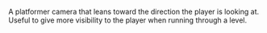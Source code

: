 A platformer camera that leans toward the direction the player is looking at. Useful to give more visibility to the player when running through a level.